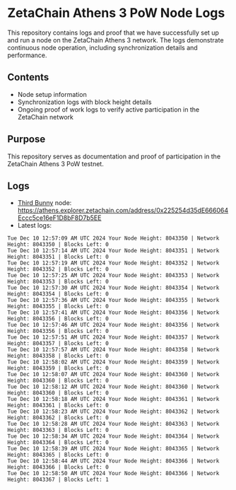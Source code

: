 # ZetaChain Athens 3 PoW Node Logs
This repository contains logs and proof that we have successfully set up and run a node on the ZetaChain Athens 3 network. The logs demonstrate continuous node operation, including synchronization details and performance.

## Contents
- Node setup information
- Synchronization logs with block height details
- Ongoing proof of work logs to verify active participation in the ZetaChain network

## Purpose
This repository serves as documentation and proof of participation in the ZetaChain Athens 3 PoW testnet.

## Logs

- [Third Bunny](https://thirdbunny.xyz/) node: https://athens.explorer.zetachain.com/address/0x225254d35dE666064Eccc5ce16eF1D8bF8D7b5EE
- Latest logs:
```
Tue Dec 10 12:57:09 AM UTC 2024 Your Node Height: 8043350 | Network Height: 8043350 | Blocks Left: 0
Tue Dec 10 12:57:14 AM UTC 2024 Your Node Height: 8043351 | Network Height: 8043351 | Blocks Left: 0
Tue Dec 10 12:57:19 AM UTC 2024 Your Node Height: 8043352 | Network Height: 8043352 | Blocks Left: 0
Tue Dec 10 12:57:25 AM UTC 2024 Your Node Height: 8043353 | Network Height: 8043353 | Blocks Left: 0
Tue Dec 10 12:57:30 AM UTC 2024 Your Node Height: 8043354 | Network Height: 8043354 | Blocks Left: 0
Tue Dec 10 12:57:36 AM UTC 2024 Your Node Height: 8043355 | Network Height: 8043355 | Blocks Left: 0
Tue Dec 10 12:57:41 AM UTC 2024 Your Node Height: 8043356 | Network Height: 8043356 | Blocks Left: 0
Tue Dec 10 12:57:46 AM UTC 2024 Your Node Height: 8043356 | Network Height: 8043356 | Blocks Left: 0
Tue Dec 10 12:57:51 AM UTC 2024 Your Node Height: 8043357 | Network Height: 8043357 | Blocks Left: 0
Tue Dec 10 12:57:57 AM UTC 2024 Your Node Height: 8043358 | Network Height: 8043358 | Blocks Left: 0
Tue Dec 10 12:58:02 AM UTC 2024 Your Node Height: 8043359 | Network Height: 8043359 | Blocks Left: 0
Tue Dec 10 12:58:07 AM UTC 2024 Your Node Height: 8043360 | Network Height: 8043360 | Blocks Left: 0
Tue Dec 10 12:58:12 AM UTC 2024 Your Node Height: 8043360 | Network Height: 8043360 | Blocks Left: 0
Tue Dec 10 12:58:18 AM UTC 2024 Your Node Height: 8043361 | Network Height: 8043361 | Blocks Left: 0
Tue Dec 10 12:58:23 AM UTC 2024 Your Node Height: 8043362 | Network Height: 8043362 | Blocks Left: 0
Tue Dec 10 12:58:28 AM UTC 2024 Your Node Height: 8043363 | Network Height: 8043363 | Blocks Left: 0
Tue Dec 10 12:58:34 AM UTC 2024 Your Node Height: 8043364 | Network Height: 8043364 | Blocks Left: 0
Tue Dec 10 12:58:39 AM UTC 2024 Your Node Height: 8043365 | Network Height: 8043365 | Blocks Left: 0
Tue Dec 10 12:58:44 AM UTC 2024 Your Node Height: 8043366 | Network Height: 8043366 | Blocks Left: 0
Tue Dec 10 12:58:50 AM UTC 2024 Your Node Height: 8043366 | Network Height: 8043367 | Blocks Left: 1
```
